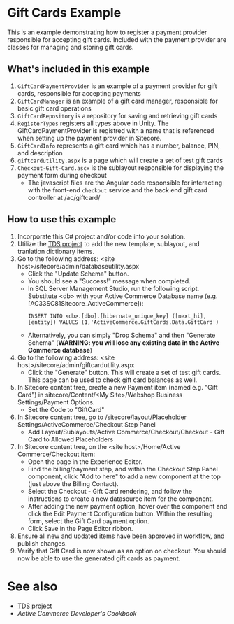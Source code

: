 Gift Cards Example
========
This is an example demonstrating how to register a payment provider responsible for accepting gift cards.
Included with the payment provider are classes for managing and storing gift cards.

## What's included in this example
1. `GiftCardPaymentProvider` is an example of a payment provider for gift cards, responsible for accepting payments
1. `GiftCardManager` is an example of a gift card manager, responsible for basic gift card operations
1. `GiftCardRepository` is a repository for saving and retrieving gift cards
1. `RegisterTypes` registers all types above in Unity.  The GiftCardPaymentProvider is registred with a name that is referenced when setting up the payment provider in Sitecore.
1. `GiftCardInfo` represents a gift card which has a number, balance, PIN, and description
1. `giftcardutility.aspx` is a page which will create a set of test gift cards
1. `Checkout-Gift-Card.ascx` is the sublayout responsible for displaying the payment form during checkout
    * The javascript files are the Angular code responsible for interacting with the front-end `checkout` service and the back end gift card controller at /ac/giftcard/


## How to use this example
1. Incorporate this C# project and/or code into your solution.
1. Utilize the [TDS project](../ActiveCommerce.GiftCards.Sitecore) to add the new template, sublayout, and tranlation dictionary items.
1. Go to the following address: &lt;site host&gt;/sitecore/admin/databaseutility.aspx
    * Click the "Update Schema" button.
    * You should see a "Success!" message when completed. 
    * In SQL Server Management Studio, run the following script. Substitute &lt;db&gt; with your Active Commerce Database name (e.g. [AC33SC81Sitecore_ActiveCommerce]):
      ```
      INSERT INTO <db>.[dbo].[hibernate_unique_key] ([next_hi],[entity]) VALUES (1,'ActiveCommerce.GiftCards.Data.GiftCard')
      ```
   * Alternatively, you can simply "Drop Schema" and then "Generate Schema" (**WARNING: you will lose any existing data in the Active Commerce database**)
1. Go to the following address: &lt;site host&gt;/sitecore/admin/giftcardutility.aspx
    * Click the "Generate" button. This will create a set of test gift cards. This page can be used to check gift card balances as well.
1. In Sitecore content tree, create a new Payment item (named e.g. "Gift Card") in sitecore/Content/&lt;My Site&gt;/Webshop Business Settings/Payment Options.
    * Set the Code to "GiftCard"
1. In Sitecore content tree, go to /sitecore/layout/Placeholder Settings/ActiveCommerce/Checkout Step Panel
    * Add Layout/Sublayouts/Active Commerce/Checkout/Checkout - Gift Card to Allowed Placeholders
1. In Sitecore content tree, on the &lt;site host&gt;/Home/Active Commerce/Checkout item:
    * Open the page in the Experience Editor.
    * Find the billing/payment step, and within the Checkout Step Panel component, click "Add to here" to add a new component at the top (just above the Billing Contact).
    * Select the Checkout - Gift Card rendering, and follow the instructions to create a new datasource item for the component.
    * After adding the new payment option, hover over the component and click the Edit Payment Configuration button. Within the resulting form, select the Gift Card payment option.
    * Click Save in the Page Editor ribbon.
1. Ensure all new and updated items have been approved in workflow, and publish changes. 
1. Verify that Gift Card is now shown as an option on checkout. You should now be able to use the generated gift cards as payment.

# See also
* [TDS project](../ActiveCommerce.GiftCards.Sitecore)
* *Active Commerce Developer's Cookbook*